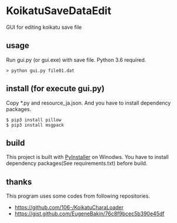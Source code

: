 # KoikatuSaveDataEdit

GUI for editing koikatu save file


## usage

Run gui.py (or gui.exe) with save file. Python 3.6 required.

```
> python gui.py file01.dat
```

## install (for execute gui.py)

Copy *.py and resource_ja.json.
And you have to install dependency packages.

```
$ pip3 install pillow
$ pip3 install msgpack
```

## build

This project is built with [PyInstaller](http://www.pyinstaller.org/) on Winodws.
You have to install dependency packages(See requirements.txt) before build.


## thanks

This program uses some codes from following repositories.

* https://github.com/106-/KoikatuCharaLoader
* https://gist.github.com/EugeneBakin/76c8f9bcec5b390e45df
